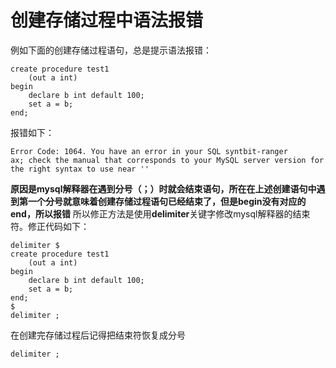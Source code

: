 # 创建存储过程中语法报错
例如下面的创建存储过程语句，总是提示语法报错：
```
create procedure test1
	(out a int)
begin
	declare b int default 100;
	set a = b;
end;
```
报错如下：
```
Error Code: 1064. You have an error in your SQL syntbit-ranger
ax; check the manual that corresponds to your MySQL server version for the right syntax to use near ''
```
**原因是mysql解释器在遇到分号（；）时就会结束语句，所在在上述创建语句中遇到第一个分号就意味着创建存储过程语句已经结束了，但是begin没有对应的end，所以报错**
所以修正方法是使用**delimiter**关键字修改mysql解释器的结束符。修正代码如下：
```
delimiter $
create procedure test1
	(out a int)
begin
	declare b int default 100;
	set a = b;
end;
$
delimiter ;
```
在创建完存储过程后记得把结束符恢复成分号
```
delimiter ;
```